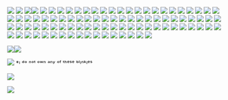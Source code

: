 ![](https://images-ext-1.discordapp.net/external/CjMBNJMpA1rycDXb2F3EAxsA2u3v4RC1G7nJ6t9Bdt8/%3Fv%3Dd7271437/https/gifcity.carrd.co/assets/images/gallery14/eb864aa3.gif?width=165&height=22)
![](https://64.media.tumblr.com/0feb4be46a2346f8b2347d3a7aa2e193/5ee10cf3657cb118-8a/s250x400/2f878799792df6dd013a0ced3eda88f30c1a79b0.gifv)
![](https://i.imgur.com/B1WKA4K.gif)![](https://i8.glitter-graphics.org/pub/1825/1825458r8uhnf3yta.gif)
![](https://gifcity.carrd.co/assets/images/gallery14/0c1764a6.gif?v=d7271437)
![](https://gifcity.carrd.co/assets/images/gallery14/7de1ed7b.gif?v=d7271437)
![](https://gifcity.carrd.co/assets/images/gallery14/5f0f37ec.gif?v=d7271437)
![](https://gifcity.carrd.co/assets/images/gallery14/990f95e3.gif?v=d7271437)
![](https://gifcity.carrd.co/assets/images/gallery14/8f8cbf0c.gif?v=d7271437)
![](https://gifcity.carrd.co/assets/images/gallery14/8a834716.gif?v=dc8076d6)
![](https://gifcity.carrd.co/assets/images/gallery14/bd480149.gif?v=dc8076d6)
![](https://gifcity.carrd.co/assets/images/gallery14/cb145846.gif?v=dc8076d6)
![](https://gifcity.carrd.co/assets/images/gallery14/108859ad.gif?v=dc8076d6)
![](https://gifcity.carrd.co/assets/images/gallery16/fa630ada.gif?v=dc8076d6)
![](https://gifcity.carrd.co/assets/images/gallery16/c32e5e72.gif?v=dc8076d6)
![](https://gifcity.carrd.co/assets/images/gallery16/c26aaf6c.gif?v=dc8076d6)
![](https://gifcity.carrd.co/assets/images/gallery212/366afc6d.gif?v=dc8076d6)
![](https://gifcity.carrd.co/assets/images/gallery17/a0f1d269.gif?v=dc8076d6)
![](https://gifcity.carrd.co/assets/images/gallery17/bef91fe4.gif?v=dc8076d6)
![](https://gifcity.carrd.co/assets/images/gallery17/7c4a8297.gif?v=dc8076d6)
![](https://gifcity.carrd.co/assets/images/gallery17/c587b2cd.gif?v=dc8076d6)
![](https://plasticdino.neocities.org/blinkie/cheese.gif)
![](https://plasticdino.neocities.org/blinkie/biohazard.gif)
![](https://files.catbox.moe/vusjy1.gif)
![](https://plasticdino.neocities.org/blinkie/glow.gif)
![](https://files.catbox.moe/xa684f.gif)
![](https://gifcity.carrd.co/assets/images/gallery18/16cb0ff8.png?v=dc8076d6)
![](https://gifcity.carrd.co/assets/images/gallery18/33b6e7f8.gif?v=dc8076d6)
![](https://gifcity.carrd.co/assets/images/gallery18/57a86362.gif?v=dc8076d6)
![](https://gifcity.carrd.co/assets/images/gallery18/5937bf14.gif?v=dc8076d6)
![](https://gifcity.carrd.co/assets/images/gallery18/855efb16.gif?v=dc8076d6)
![](https://gifcity.carrd.co/assets/images/gallery18/c1384682.gif?v=dc8076d6)
![](https://gifcity.carrd.co/assets/images/gallery18/8ec7e16e.gif?v=dc8076d6)
![](https://gifcity.carrd.co/assets/images/gallery18/80570c12.gif?v=dc8076d6)
![](https://gifcity.carrd.co/assets/images/gallery19/6658242f.gif?v=dc8076d6)
![](https://gifcity.carrd.co/assets/images/gallery19/03ba6e52.gif?v=dc8076d6)
![](https://gifcity.carrd.co/assets/images/gallery19/853e2823.gif?v=dc8076d6)
![](https://files.catbox.moe/e7u5h0.gif)
![](https://gifcity.carrd.co/assets/images/gallery180/d4dd1975.gif?v=dc8076d6)
![](https://plasticdino.neocities.org/blinkie/tumblr_01d1ea7f4a1c81c5361d81e93b453232_3457c897_250.gif)
![](https://y2k.neocities.org/blinkiez/newbatch/misswinter.gif)
![](https://plasticdino.neocities.org/blinkie/beep%20boop.gif)
![](https://gifcity.carrd.co/assets/images/gallery187/612d2228.gif?v=dc8076d6)
![](https://gifcity.carrd.co/assets/images/gallery189/5c4dd688.gif?v=dc8076d6)
![](https://gifcity.carrd.co/assets/images/gallery20/d9c6c78a.gif?v=dc8076d6)
![](https://gifcity.carrd.co/assets/images/gallery20/5352a4d9.gif?v=dc8076d6)
![](https://gifcity.carrd.co/assets/images/gallery20/4009cdef.gif?v=dc8076d6)
![](https://gifcity.carrd.co/assets/images/gallery20/d7c4acac.gif?v=dc8076d6)
![](https://gifcity.carrd.co/assets/images/gallery20/8d6b592f.gif?v=dc8076d6)
![](https://gifcity.carrd.co/assets/images/gallery21/9588be0a.gif?v=dc8076d6)
![](https://gifcity.carrd.co/assets/images/gallery21/10f2b040.gif?v=dc8076d6)
![](https://gifcity.carrd.co/assets/images/gallery21/32607c76.gif?v=dc8076d6)
![](https://gifcity.carrd.co/assets/images/gallery21/8a260e63.gif?v=dc8076d6)
![](https://gifcity.carrd.co/assets/images/gallery21/e1472660.gif?v=dc8076d6)
![](https://gifcity.carrd.co/assets/images/gallery21/9b0e2200.gif?v=dc8076d6)
![](https://gifcity.carrd.co/assets/images/gallery21/6c6e82de.gif?v=dc8076d6)
![](https://gifcity.carrd.co/assets/images/gallery21/82a1ff4d.gif?v=dc8076d6)
![](https://plasticdino.neocities.org/blinkie/ctrl.gif)
![](https://gifcity.carrd.co/assets/images/gallery21/826b9610.gif?v=d7271437)
![](https://gifcity.carrd.co/assets/images/gallery21/9b1a000d.gif?v=d7271437)
![](https://gifcity.carrd.co/assets/images/gallery21/dd08a950.gif?v=d7271437)
![](https://gifcity.carrd.co/assets/images/gallery21/ec2d30b7.gif?v=dc8076d6)
![](https://gifcity.carrd.co/assets/images/gallery21/65f75ae6.gif?v=dc8076d6)
![](https://gifcity.carrd.co/assets/images/gallery21/dd39ed91.gif?v=dc8076d6)
![](https://gifcity.carrd.co/assets/images/gallery200/16c772e3.gif?v=dc8076d6)
![](https://gifcity.carrd.co/assets/images/gallery22/d937fdee.gif?v=dc8076d6)
![](https://gifcity.carrd.co/assets/images/gallery22/e1d59886.gif?v=dc8076d6)
![](https://gifcity.carrd.co/assets/images/gallery22/9de9b51b.gif?v=dc8076d6)
![](https://gifcity.carrd.co/assets/images/gallery22/d5cf2f52.gif?v=dc8076d6)
![](https://gifcity.carrd.co/assets/images/gallery22/f550f2f6.gif?v=dc8076d6)
![](https://gifcity.carrd.co/assets/images/gallery22/62fdbf40.gif?v=dc8076d6)
![](https://gifcity.carrd.co/assets/images/gallery22/8a6878a5.gif?v=dc8076d6)
![](https://gifcity.carrd.co/assets/images/gallery22/a69c1701.gif?v=dc8076d6)
![](https://gifcity.carrd.co/assets/images/gallery22/35b5d68a.gif?v=dc8076d6)
![](https://gifcity.carrd.co/assets/images/gallery22/94df5eea.gif?v=dc8076d6)
![](https://gifcity.carrd.co/assets/images/gallery22/ac01abf9.gif?v=dc8076d6)
![](https://gifcity.carrd.co/assets/images/gallery22/469aa7a5.gif?v=dc8076d6)
![](https://gifcity.carrd.co/assets/images/gallery22/15f3ab7f.gif?v=dc8076d6)
![](https://gifcity.carrd.co/assets/images/gallery22/a9d065e8.gif?v=dc8076d6)
![](https://gifcity.carrd.co/assets/images/gallery22/18c0ea12.gif?v=dc8076d6)
![](https://gifcity.carrd.co/assets/images/gallery22/f5269df1.gif?v=dc8076d6)
![](https://gifcity.carrd.co/assets/images/gallery22/36be81f5.gif?v=dc8076d6)
![](https://gifcity.carrd.co/assets/images/gallery22/3e947115.gif?v=dc8076d6)
![](https://gifcity.carrd.co/assets/images/gallery22/a63fbfa4.gif?v=dc8076d6)
![](https://gifcity.carrd.co/assets/images/gallery22/4e774b17.gif?v=dc8076d6)
![](https://y2k.neocities.org/blinkiez/newbatch/Blinkie_179__site_.gif)
![](https://gifcity.carrd.co/assets/images/gallery23/61864536.gif?v=d7271437)
![](https://gifcity.carrd.co/assets/images/gallery23/95fa12b0.gif?v=d7271437)
![](https://gifcity.carrd.co/assets/images/gallery24/53a408fb.gif?v=d7271437)
![](https://gifcity.carrd.co/assets/images/gallery23/5766b117.gif?v=dc8076d6)
![](https://gifcity.carrd.co/assets/images/gallery23/e4b11c42.gif?v=dc8076d6)
![](https://plasticdino.neocities.org/blinkie/KyPTz4p.gif)

![](https://i.imgur.com/FvSLVNv.png)![](https://i.imgur.com/Pgv53XB.png)

![](https://plasticdino.neocities.org/blinkie/fishie.gif)
*ᶦ ᵈᵒ ⁿᵒᵗ ᵒʷⁿ ᵃⁿʸ ᵒᶠ ᵗʰᵉˢᵉ ᵇˡᶦⁿᵏᶦᵉˢ

![](https://paleking.carrd.co/assets/images/gallery12/a834ddfe.png?v26071698921061)

![](https://64.media.tumblr.com/bf8a1fc5fedefd7e183d9d4ed1cc40f2/54da408cf1886a95-52/s500x750/7aa601694e1c19ce4a3f7dab555690c0c91eff44.gifv)
